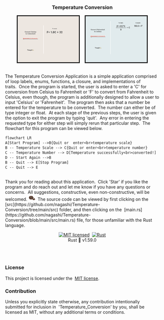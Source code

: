 ### <div align="center">Temperature Conversion

<div align="center">
    <img src="images/celcius-to-fahrenheit.gif" alt="Celcius to Fahrenheit" width="200" height="150" float="left" border="3" />
    &nbsp;&nbsp;
    <img src="images/fahrenheit-to-celsius.gif" alt="Fahrenheit to Celsius" width="200" height="150" float="left" border="3"/>
<br><br></div>


The Temperature Conversion Application is a simple application comprised of loop labels,&nbsp;enums,&nbsp;functions,&nbsp;a closure,&nbsp;and implementations of traits.&nbsp;&nbsp;Once the program is started,&nbsp;the user is asked to enter a 'C' for conversion from Celsius to Fahrenheit or 'F' to convert from Fahrenheit to Celsius,&nbsp;even though,&nbsp;the program is additionally designed to allow a user to input 'Celsius' or 'Fahrenheit'.&nbsp;&nbsp;The program then asks that a number be entered for the temperature to be converted.&nbsp;&nbsp;The number can either be of type integer or float.&nbsp;&nbsp;At each stage of the previous steps, the user is given the option to exit the program by typing 'quit'.&nbsp;&nbsp;Any error in entering the requested type for either step will simply rerun that particular step.&nbsp;&nbsp;The flowchart for this program can be viewed below.

```mermaid
flowchart LR
A[Start Program] -->B{Quit or  enter<br>temperature scale}
B -- Temperature Scale --> C{Quit or enter<br>temperature number} 
C -- Temperature Number --> D[Temperature successfully<br>converted!] 
D -- Start Again -->B
B -- Quit --> E[Stop Program]
C -- Quit --> E
 ```

<br>
Thank you for reading about this application.&nbsp;&nbsp;Click 'Star' if you like the program and do reach out and let me know if you have any questions or concerns.&nbsp;&nbsp;All suggestions, constructive,&nbsp;even non-constructive,&nbsp;will be welcomed.<img src = "images/ok.png" alt="Image denoting Ok"
          width="30"
          height="20"
          border="0"
        />&nbsp;The source code can be viewed by first clicking on the&nbsp; [src](https://github.com/nagashi/Temperature-Conversion/tree/main/src)&nbsp;folder,&nbsp;and then clicking on the&nbsp; [main.rs](https://github.com/nagashi/Temperature-Conversion/blob/main/src/main.rs)&nbsp;file,&nbsp;for those unfamiliar with the Rust language.        
        <br>
<div align="center"> 

[![MIT licensed][mit-badge]][mit-url]&nbsp;&nbsp;[![Rust](https://img.shields.io/badge/rust-%23000000.svg?style=for-the-badge&logo=rust&logoColor=white)](https://www.rust-lang.org/)<br>Rust 🦀 v1.59.0

</div>
<br>
<br>
<p>

### License

This project is licensed under the&nbsp; [MIT license](LICENSE).

[mit-badge]: https://img.shields.io/badge/license-MIT-blue.svg
[mit-url]: LICENSE
### Contribution

Unless you explicitly state otherwise,&nbsp;any contribution intentionally submitted
for inclusion in&nbsp; 'Temperature_Conversion'&nbsp;by you,&nbsp;shall be licensed as MIT,&nbsp;without any additional terms or conditions.

</p>

